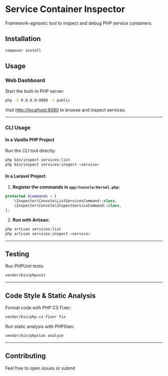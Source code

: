 
# Service Container Inspector

Framework-agnostic tool to inspect and debug PHP service containers.

## Installation

```bash
composer install
```

## Usage

### Web Dashboard

Start the built-in PHP server:

```bash
php -S 0.0.0.0:8080 -t public
```

Visit [http://localhost:8080](http://localhost:8080) to browse and inspect services.

---

### CLI Usage

#### In a Vanilla PHP Project

Run the CLI tool directly:

```bash
php bin/inspect services:list
php bin/inspect services:inspect <service>
```

#### In a Laravel Project

1. **Register the commands in `app/Console/Kernel.php`:**

```php
protected $commands = [
    \Inspector\Console\ListServicesCommand::class,
    \Inspector\Console\InspectServiceCommand::class,
];
```

2. **Run with Artisan:**

```bash
php artisan services:list
php artisan services:inspect <service>
```

---

## Testing

Run PHPUnit tests:

```bash
vendor/bin/phpunit
```

---

## Code Style & Static Analysis

Format code with PHP CS Fixer:

```bash
vendor/bin/php-cs-fixer fix
```

Run static analysis with PHPStan:

```bash
vendor/bin/phpstan analyse
```

---

## Contributing

Feel free to open issues or submit